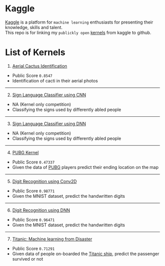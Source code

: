 # Kaggle
[Kaggle](https://www.kaggle.com/) is a platform for `machine learning` enthusiasts for presenting their knowledge, skills and talent. <br>
This repo is for linking my `publickly open` [kernels](https://www.kaggle.com/docs/kernels) from kaggle to github.

# List of Kernels
1. [Aerial Cactus Identification](https://www.kaggle.com/siddheshsathe/aerial-cactus-identification-using-vgg16)
- Public Score `0.8547`
- Identification of cacti in their aerial photos
---
2. [Sign Language Classifier using CNN](https://www.kaggle.com/siddheshsathe/sign-language-classifier-using-cnn)
- NA (Kernel only competition)
- Classifying the signs used by differently abled people
---
3. [Sign Language Classifier using DNN](https://www.kaggle.com/siddheshsathe/signlanguageclassifier)
- NA (Kernel only competition)
- Classifying the signs used by differently abled people
---
4. [PUBG Kernel](https://www.kaggle.com/siddheshsathe/pubg-kernel)
- Public Score `0.47337`
- Given the data of [PUBG](https://www.pubg.com/) players predict their ending location on the map
---
5. [Digit Recognition using Conv2D](https://www.kaggle.com/siddheshsathe/digit-recognition-conv2d)
- Public Score `0.98771`
- Given the MNIST dataset, predict the handwritten digits
---
6. [Digit Recognition using DNN](https://www.kaggle.com/siddheshsathe/digit-recognizer)
- Public Score `0.96471`
- Given the MNIST dataset, predict the handwritten digits
---
7. [Titanic: Machine learning from Disaster](https://www.kaggle.com/siddheshsathe/titanic)
- Public Score `0.71291`
- Given data of people on-boarded the [Titanic ship](https://en.wikipedia.org/wiki/RMS_Titanic), predict the passenger survived or not

